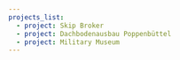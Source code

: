 ```yaml
---
projects_list:
  - project: Skip Broker
  - project: Dachbodenausbau Poppenbüttel
  - project: Military Museum
---
```


